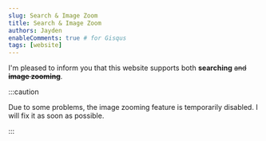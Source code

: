 ```yaml
---
slug: Search & Image Zoom
title: Search & Image Zoom
authors: Jayden
enableComments: true # for Gisqus
tags: [website]
---
```


I'm pleased to inform you that this website supports both **searching** ~~and **image zooming**~~.

:::caution

Due to some problems, the image zooming feature is temporarily disabled. I will fix it as soon as possible.  

:::